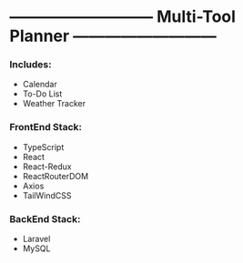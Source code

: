 # ————————— Multi-Tool Planner —————————

### Includes:
* Calendar
* To-Do List
* Weather Tracker

### FrontEnd Stack:
* TypeScript
* React
* React-Redux
* ReactRouterDOM
* Axios
* TailWindCSS

### BackEnd Stack:
* Laravel
* MySQL
